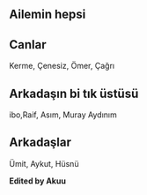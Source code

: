 ## Ailemin hepsi

## Canlar 
Kerme, Çenesiz, Ömer, Çağrı 

## Arkadaşın bi tık üstüsü 
ibo,Raif, Asım, Muray Aydınım 

## Arkadaşlar 
Ümit, Aykut, Hüsnü

**Edited by Akuu**